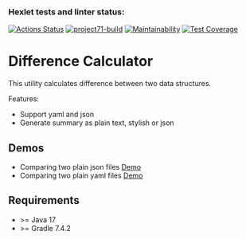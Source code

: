 ### Hexlet tests and linter status:
[![Actions Status](https://github.com/4l3xT4lk3r/java-project-71/workflows/hexlet-check/badge.svg)](https://github.com/4l3xT4lk3r/java-project-71/actions)
[![project71-build](https://github.com/4l3xT4lk3r/java-project-71/actions/workflows/project71-build.yml/badge.svg)](https://github.com/4l3xT4lk3r/java-project-71/actions)
[![Maintainability](https://api.codeclimate.com/v1/badges/07afe79972548da7b300/maintainability)](https://codeclimate.com/github/4l3xT4lk3r/java-project-71/maintainability)
[![Test Coverage](https://api.codeclimate.com/v1/badges/07afe79972548da7b300/test_coverage)](https://codeclimate.com/github/4l3xT4lk3r/java-project-71/test_coverage)  

# Difference Calculator

This utility calculates difference between two data structures.

Features:

- Support yaml and json
- Generate summary as plain text, stylish or json

## Demos

- Comparing two plain json files [Demo](https://asciinema.org/a/weeT1r17kRr505oeopZtDLmzF)
- Comparing two plain yaml files [Demo](https://asciinema.org/a/w6fy9xnI1mnBO3NsUcZ1Rm9Vt)

## Requirements

- &gt;= Java 17
- &gt;= Gradle 7.4.2
